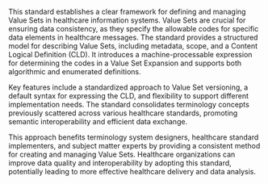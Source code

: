 This standard establishes a clear framework for defining and managing Value Sets in healthcare information systems. Value Sets are crucial for ensuring data consistency, as they specify the allowable codes for specific data elements in healthcare messages. The standard provides a structured model for describing Value Sets, including metadata, scope, and a Content Logical Definition (CLD). It introduces a machine-processable expression for determining the codes in a Value Set Expansion and supports both algorithmic and enumerated definitions.

Key features include a standardized approach to Value Set versioning, a default syntax for expressing the CLD, and flexibility to support different implementation needs. The standard consolidates terminology concepts previously scattered across various healthcare standards, promoting semantic interoperability and efficient data exchange.

This approach benefits terminology system designers, healthcare standard implementers, and subject matter experts by providing a consistent method for creating and managing Value Sets. Healthcare organizations can improve data quality and interoperability by adopting this standard, potentially leading to more effective healthcare delivery and data analysis.